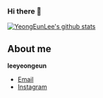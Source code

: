 ### Hi there 👋
[![YeongEunLee's github stats](https://github-readme-stats.vercel.app/api?username=YeongEunLee&theme=tokyonight)](https://github.com/anuraghazra/github-readme-stats)

## About me
**leeyeongeun**
- [Email](mailto:zduddmszz@gmail.com)
- [Instagram](https://www.instagram.com/oeueoo)

<!--
**YeongEunLee/YeongEunLee** is a ✨ _special_ ✨ repository because its `README.md` (this file) appears on your GitHub profile.

Here are some ideas to get you started:

- 🔭 I’m currently working on ...
- 🌱 I’m currently learning ...
- 👯 I’m looking to collaborate on ...
- 🤔 I’m looking for help with ...
- 💬 Ask me about ...
- 📫 How to reach me: ...
- 😄 Pronouns: ...
- ⚡ Fun fact: ...
-->
